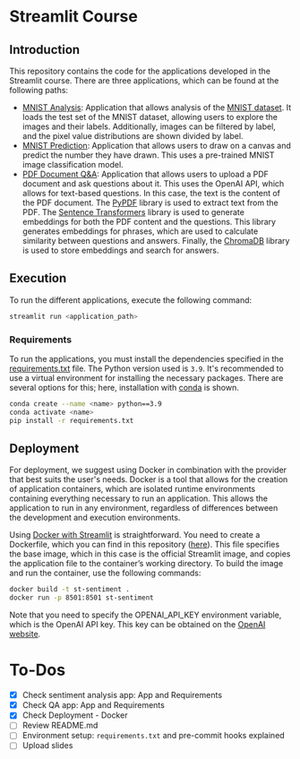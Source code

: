 # Streamlit Course

## Introduction

This repository contains the code for the applications developed in the Streamlit course. There are three applications, which can be found at the following paths:

- [MNIST Analysis](mnist_analisis.py): Application that allows analysis of the [MNIST dataset](https://en.wikipedia.org/wiki/MNIST_database). It loads the test set of the MNIST dataset, allowing users to explore the images and their labels. Additionally, images can be filtered by label, and the pixel value distributions are shown divided by label.
- [MNIST Prediction](mnist_prediccion.py): Application that allows users to draw on a canvas and predict the number they have drawn. This uses a pre-trained MNIST image classification model.
- [PDF Document Q&A](qa.py): Application that allows users to upload a PDF document and ask questions about it. This uses the OpenAI API, which allows for text-based questions. In this case, the text is the content of the PDF document. The [PyPDF](https://pypi.org/project/pypdf/) library is used to extract text from the PDF. The [Sentence Transformers](https://www.sbert.net/) library is used to generate embeddings for both the PDF content and the questions. This library generates embeddings for phrases, which are used to calculate similarity between questions and answers. Finally, the [ChromaDB](https://www.trychroma.com/) library is used to store embeddings and search for answers.

## Execution

To run the different applications, execute the following command:

```bash
streamlit run <application_path>
```

### Requirements

To run the applications, you must install the dependencies specified in the [requirements.txt](requirements.txt) file. The Python version used is `3.9`. It's recommended to use a virtual environment for installing the necessary packages. There are several options for this; here, installation with [conda](https://docs.conda.io/en/latest/) is shown.

```bash
conda create --name <name> python==3.9
conda activate <name>
pip install -r requirements.txt
```


## Deployment

For deployment, we suggest using Docker in combination with the provider that best suits the user's needs. Docker is a tool that allows for the creation of application containers, which are isolated runtime environments containing everything necessary to run an application. This allows the application to run in any environment, regardless of differences between the development and execution environments.

Using [Docker with Streamlit](https://docs.streamlit.io/knowledge-base/tutorials/deploy/docker) is straightforward. You need to create a Dockerfile, which you can find in this repository ([here](Dockerfile)). This file specifies the base image, which in this case is the official Streamlit image, and copies the application file to the container’s working directory. To build the image and run the container, use the following commands:

```bash
docker build -t st-sentiment .
docker run -p 8501:8501 st-sentiment
```

Note that you need to specify the OPENAI_API_KEY environment variable, which is the OpenAI API key. This key can be obtained on the [OpenAI website](https://openai.com/).

# To-Dos

- [x] Check sentiment analysis app: App and Requirements
- [x] Check QA app: App and Requirements
- [x] Check Deployment - Docker
- [ ] Review README.md
- [ ] Environment setup: `requirements.txt` and pre-commit hooks explained
- [ ] Upload slides
